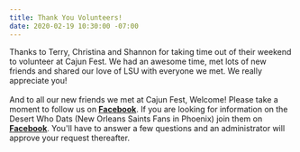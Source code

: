 ```yaml
---
title: Thank You Volunteers!
date: 2020-02-19 10:30:00 -07:00
---
```


Thanks to Terry, Christina and Shannon for taking time out of their weekend to volunteer at Cajun Fest. We had an awesome time, met lots of new friends and shared our love of LSU with everyone we met. We really appreciate you!     
<br>
And to all our new friends we met at Cajun Fest, Welcome! Please take a moment to follow us on [**Facebook**][1]. If you are looking for information on the Desert Who Dats (New Orleans Saints Fans in Phoenix) join them on [**Facebook**][1]. You'll have to answer a few questions and an administrator will approve your request thereafter.  

[1]: https://www.facebook.com/LSUPhoenix